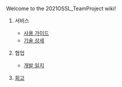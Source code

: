 Welcome to the 2021OSSL_TeamProject wiki!

1. 서비스   
    * [사용 가이드](https://github.com/22000546/2021OSSL_TeamProject/wiki/%EC%82%AC%EC%9A%A9-%EA%B0%80%EC%9D%B4%EB%93%9C)
    * [기술 상세](https://github.com/22000546/2021OSSL_TeamProject/wiki/%EA%B8%B0%EC%88%A0-%EC%83%81%EC%84%B8)

2. 협업
    * [개발 일지](https://github.com/22000546/2021OSSL_TeamProject/wiki/%EA%B0%9C%EB%B0%9C-%EC%9D%BC%EC%A7%80)

3. [회고](https://github.com/22000546/2021OSSL_TeamProject/wiki/%ED%9A%8C%EA%B3%A0)
